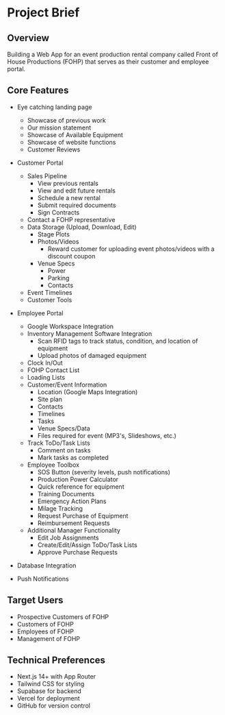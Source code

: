 # Project Brief

## Overview

Building a Web App for an event production rental company called Front of House Productions (FOHP) that serves as their customer and employee portal.

## Core Features

- Eye catching landing page
  - Showcase of previous work
  - Our mission statement
  - Showcase of Available Equipment
  - Showcase of website functions
  - Customer Reviews

- Customer Portal
  - Sales Pipeline
    - View previous rentals
    - View and edit future rentals
    - Schedule a new rental
    - Submit required documents
    - Sign Contracts
  - Contact a FOHP representative
  - Data Storage (Upload, Download, Edit)
    - Stage Plots
    - Photos/Videos
      - Reward customer for uploading event photos/videos with a discount coupon
    - Venue Specs
      - Power
      - Parking
      - Contacts
  - Event Timelines
  - Customer Tools

- Employee Portal
  - Google Workspace Integration
  - Inventory Management Software Integration
    - Scan RFID tags to track status, condition, and location of equipment
    - Upload photos of damaged equipment
  - Clock In/Out
  - FOHP Contact List
  - Loading Lists
  - Customer/Event Information
    - Location (Google Maps Integration)
    - Site plan
    - Contacts
    - Timelines
    - Tasks
    - Venue Specs/Data
    - Files required for event (MP3's, Slideshows, etc.)
  - Track ToDo/Task Lists
    - Comment on tasks
    - Mark tasks as completed
  - Employee Toolbox
    - SOS Button (severity levels, push notifications)
    - Production Power Calculator
    - Quick reference for equipment
    - Training Documents
    - Emergency Action Plans
    - Milage Tracking
    - Request Purchase of Equipment
    - Reimbursement Requests
  - Additional Manager Functionality
    - Edit Job Assignments
    - Create/Edit/Assign ToDo/Task Lists
    - Approve Purchase Requests

- Database Integration
- Push Notifications

## Target Users

- Prospective Customers of FOHP
- Customers of FOHP
- Employees of FOHP
- Management of FOHP

## Technical Preferences

- Next.js 14+ with App Router
- Tailwind CSS for styling
- Supabase for backend
- Vercel for deployment
- GitHub for version control
